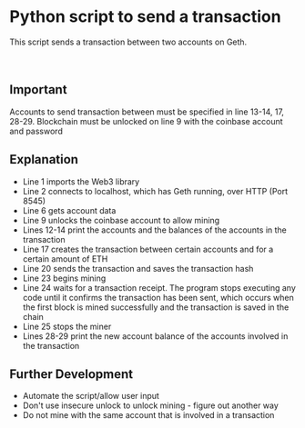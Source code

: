 # Python script to send a transaction

This script sends a transaction between two accounts on Geth. <br> <br><br>

## Important

Accounts to send transaction between must be specified in line 13-14, 17, 28-29. Blockchain must be unlocked on line 9 with the coinbase account and password

## Explanation
- Line 1 imports the Web3 library <br>
- Line 2 connects to localhost, which has Geth running, over HTTP (Port 8545) <br>
- Line 6 gets account data <br>
- Line 9 unlocks the coinbase account to allow mining <br>
- Lines 12-14 print the accounts and the balances of the accounts in the transaction <br>
- Line 17 creates the transaction between certain accounts and for a certain amount of ETH <br>
- Line 20 sends the transaction and saves the transaction hash <br>
- Line 23 begins mining <br>
- Line 24 waits for a transaction receipt. The program stops executing any code until it confirms the transaction has been sent, which occurs when the first block is mined successfully and the transaction is saved in the chain <br>
- Line 25 stops the miner <br>
- Lines 28-29 print the new account balance of the accounts involved in the transaction

## Further Development
- Automate the script/allow user input
- Don't use insecure unlock to unlock mining - figure out another way
- Do not mine with the same account that is involved in a transaction
